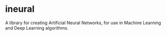 # ineural
A library for creating Artificial Neural Networks, for use in Machine Learning and Deep Learning algorithms.
